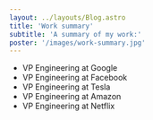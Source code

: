 ```yaml
---
layout: ../layouts/Blog.astro
title: 'Work summary'
subtitle: 'A summary of my work:'
poster: '/images/work-summary.jpg'
---
```


- VP Engineering at Google
- VP Engineering at Facebook
- VP Engineering at Tesla
- VP Engineering at Amazon
- VP Engineering at Netflix
